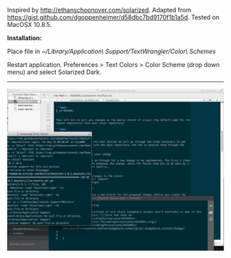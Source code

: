 
Inspired by http://ethanschoonover.com/solarized. Adapted from https://gist.github.com/dgoppenheimer/d58dbc7bd9170f1b1a5d. Tested on MacOSX 10.8.5.

<b>**Installation:**</b>

Place file in <i>~/Library/Application\ Support/TextWrangler/Color\ Schemes</i>
<p>Restart application. Preferences > Text Colors > Color Scheme (drop down menu) and select Solarized Dark. </p>

<hr>

![Solarized Dark TextWrangler5 Theme](screenshot.png)
